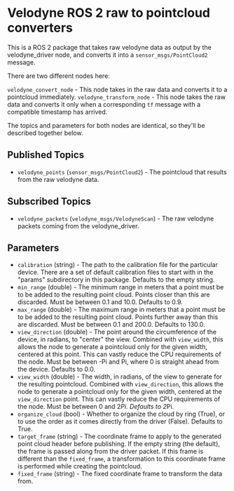 Velodyne ROS 2 raw to pointcloud converters
===========================================

This is a ROS 2 package that takes raw velodyne data as output by the velodyne_driver node, and converts it into a `sensor_msgs/PointCloud2` message.

There are two different nodes here:

`velodyne_convert_node` - This node takes in the raw data and converts it to a pointcloud immediately.
`velodyne_transform_node` - This node takes the raw data and converts it only when a corresponding `tf` message with a compatible timestamp has arrived.

The topics and parameters for both nodes are identical, so they'll be described together below.

Published Topics
----------------
* `velodyne_points` (`sensor_msgs/PointCloud2`) - The pointcloud that results from the raw velodyne data.

Subscribed Topics
-----------------
* `velodyne_packets` (`velodyne_msgs/VelodyneScan`) - The raw velodyne packets coming from the velodyne_driver.

Parameters
----------
* `calibration` (string) - The path to the calibration file for the particular device.  There are a set of default calibration files to start with in the "params" subdirectory in this package.  Defaults to the empty string.
* `min_range` (double) - The minimum range in meters that a point must be to be added to the resulting point cloud.  Points closer than this are discarded.  Must be between 0.1 and 10.0.  Defaults to 0.9.
* `max_range` (double) - The maximum range in meters that a point must be to be added to the resulting point cloud.  Points further away than this are discarded.  Must be between 0.1 and 200.0.  Defaults to 130.0.
* `view_direction` (double) - The point around the circumference of the device, in radians, to "center" the view.  Combined with `view_width`, this allows the node to generate a pointcloud only for the given width, centered at this point.  This can vastly reduce the CPU requirements of the node.  Must be between -Pi and Pi, where 0 is straight ahead from the device.  Defaults to 0.0.
* `view_width` (double) - The width, in radians, of the view to generate for the resulting pointcloud.  Combined with `view_direction`, this allows the node to generate a pointcloud only for the given width, centered at the `view_direction` point.  This can vastly reduce the CPU requirements of the node.  Must be between 0 and 2*Pi.  Defaults to 2*Pi.
* `organize_cloud` (bool) - Whether to organize the cloud by ring (True), or to use the order as it comes directly from the driver (False).  Defaults to True.
* `target_frame` (string) - The coordinate frame to apply to the generated point cloud header before publishing.  If the empty string (the default), the frame is passed along from the driver packet.  If this frame is different than the `fixed_frame`, a transformation to this coordinate frame is performed while creating the pointcloud.
* `fixed_frame` (string) - The fixed coordinate frame to transform the data from.
